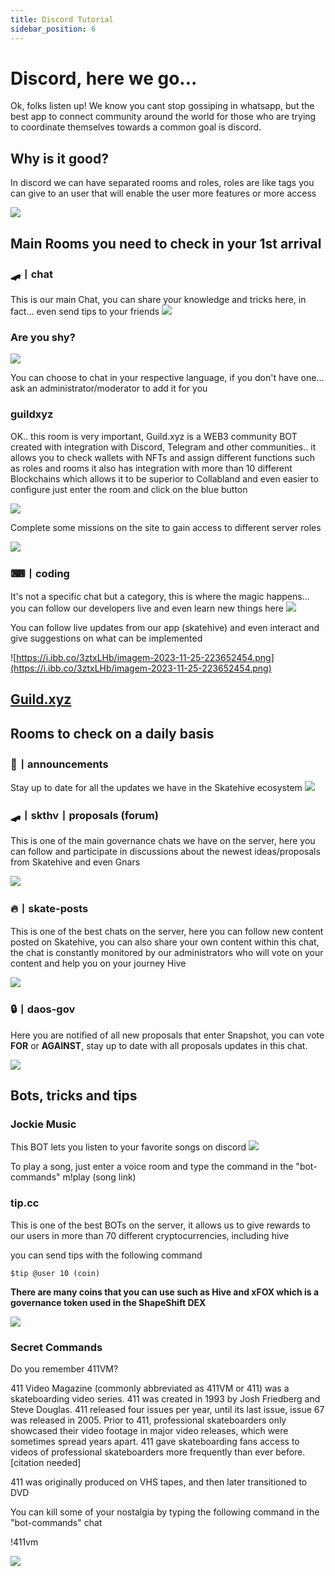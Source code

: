 ```yaml
---
title: Discord Tutorial
sidebar_position: 6
---
```


# Discord, here we go... 

Ok, folks listen up! We know you cant stop gossiping in whatsapp, but the best app to connect community around the world for those who are trying to coordinate themselves towards a common goal is discord. 

## Why is it good? 

In discord we can have separated rooms and roles, roles are like tags you can give to an user that will enable the user more features or more access 

![](https://i.ibb.co/Kmw10pC/imagem-2023-11-25-221718290.png)

## Main Rooms you need to check in your 1st arrival 

### 🛹丨chat

This is our main Chat, you can share your knowledge and tricks here, in fact... even send tips to your friends
![](https://i.ibb.co/z8tB9j2/imagem-2023-11-25-222919058.png)


### Are you shy?

![](https://i.ibb.co/GFsdM2c/imagem-2023-11-25-232705978.png)

You can choose to chat in your respective language, if you don't have one... ask an administrator/moderator to add it for you

### guildxyz 

OK.. this room is very important, Guild.xyz is a WEB3 community BOT created with integration with Discord, Telegram and other communities.. it allows you to check wallets with NFTs and assign different functions such as roles and rooms it also has integration with more than 10 different Blockchains which allows it to be superior to Collabland and even easier to configure just enter the room and click on the blue button

![](https://i.ibb.co/42NnzMd/imagem-2023-11-25-224820010.png)

Complete some missions on the site to gain access to different server roles

![](https://i.ibb.co/rsc6FSk/imagem-2023-11-25-225052029.png)

### ⌨丨coding 
It's not a specific chat but a category, this is where the magic happens... you can follow our developers live and even learn new things here
![](https://i.ibb.co/Hgpjwkj/imagem-2023-11-25-223520386.png)

You can follow live updates from our app (skatehive) and even interact and give suggestions on what can be implemented

![https://i.ibb.co/3ztxLHb/imagem-2023-11-25-223652454.png](https://i.ibb.co/3ztxLHb/imagem-2023-11-25-223652454.png)


## [Guild.xyz](https://guild.xyz/skatehive)
## Rooms to check on a daily basis 
### 📢丨announcements
Stay up  to date for all the updates we have in the Skatehive ecosystem
![](https://i.ibb.co/5Y99ZZJ/imagem-2023-11-25-225554435.png)

### 🛹丨skthv丨proposals (forum)

This is one of the main governance chats we have on the server, here you can follow and participate in discussions about the newest ideas/proposals from Skatehive and even Gnars

![](https://i.ibb.co/FHys3rZ/imagem-2023-11-25-225821464.png)

### 🔥丨skate-posts

This is one of the best chats on the server, here you can follow new content posted on Skatehive, you can also share your own content within this chat, the chat is constantly monitored by our administrators who will vote on your content and help you on your journey Hive

![](https://i.ibb.co/qd12PK1/imagem-2023-11-25-230156776.png)

### 🔒丨daos-gov

Here you are notified of all new proposals that enter Snapshot, you can vote **FOR** or **AGAINST**, stay up to date with all proposals updates in this chat.

![](https://i.ibb.co/VHqhjyH/imagem-2023-11-25-230404565.png)

## Bots, tricks and tips 

### Jockie Music

This BOT lets you listen to your favorite songs on discord
![](https://i.ibb.co/BPzQZ8d/imagem-2023-11-25-230819681.png)

To play a song, just enter a voice room and type the command in the "bot-commands" m!play (song link)

### tip.cc

This is one of the best BOTs on the server, it allows us to give rewards to our users in more than 70 different cryptocurrencies, including hive

you can send tips with the following command

```$tip @user 10 (coin)```

**There are many coins that you can use such as Hive and xFOX which is a governance token used in the ShapeShift DEX**

![](https://i.ibb.co/NTSnsLc/imagem-2023-11-25-231444533.png)

### Secret Commands 

 Do you remember 411VM?

411 Video Magazine (commonly abbreviated as 411VM or 411) was a skateboarding video series. 411 was created in 1993 by Josh Friedberg and Steve Douglas. 411 released four issues per year, until its last issue, issue 67 was released in 2005. Prior to 411, professional skateboarders only showcased their video footage in major video releases, which were sometimes spread years apart. 411 gave skateboarding fans access to videos of professional skateboarders more frequently than ever before.[citation needed]

411 was originally produced on VHS tapes, and then later transitioned to DVD

You can kill some of your nostalgia by typing the following command in the "bot-commands" chat

!411vm


![](https://i.ibb.co/dKk7G70/imagem-2023-11-25-233029667.png) 

